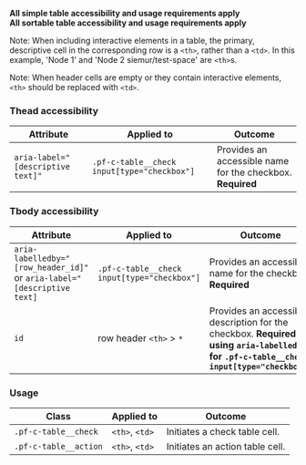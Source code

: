 
**All simple table accessibility and usage requirements apply**
<br>
**All sortable table accessibility and usage requirements apply**
<br>

Note: When including interactive elements in a table, the primary, descriptive cell in the corresponding row is a `<th>`, rather than a `<td>`. In this example, 'Node 1' and 'Node 2 siemur/test-space' are `<th>`s.

Note: When header cells are empty or they contain interactive elements, `<th>` should be replaced with `<td>`.


### Thead accessibility
| Attribute | Applied to | Outcome |
| -- | -- | -- |
| `aria-label="[descriptive text]"` | `.pf-c-table__check input[type="checkbox"]` | Provides an accessible name for the checkbox. **Required** |

### Tbody accessibility
| Attribute | Applied to | Outcome |
| -- | -- | -- |
| `aria-labelledby="[row_header_id]"` or `aria-label="[descriptive text]` | `.pf-c-table__check input[type="checkbox"]` | Provides an accessible name for the checkbox. **Required** |
| `id` | row header `<th>` > `*` | Provides an accessible description for the checkbox. **Required if using `aria-labelledby` for `.pf-c-table__check input[type="checkbox"]`** |


### Usage
| Class | Applied to | Outcome |
| -- | -- | -- |
| `.pf-c-table__check` | `<th>`, `<td>` | Initiates a check table cell. |
| `.pf-c-table__action` | `<th>`, `<td>` | Initiates an action table cell. |
